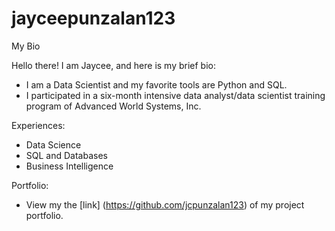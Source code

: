 # jayceepunzalan123
My Bio

Hello there! I am Jaycee, and here is my brief bio:
* I am a Data Scientist and my favorite tools are Python and SQL.
* I participated in a six-month intensive data analyst/data scientist training program of Advanced World Systems, Inc.

Experiences:
* Data Science
* SQL and Databases
* Business Intelligence


Portfolio:
* View my the [link] (https://github.com/jcpunzalan123) of my project portfolio.

